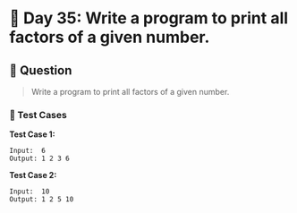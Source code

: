 # 📅 Day 35: Write a program to print all factors of a given number.

## 📝 Question

> Write a program to print all factors of a given number.

### 🧪 Test Cases

**Test Case 1:**
```
Input:  6
Output: 1 2 3 6
```
**Test Case 2:**
```
Input:  10
Output: 1 2 5 10
```
